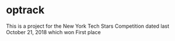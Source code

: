 # optrack
This is a project for the New York Tech Stars Competition dated last October 21, 2018 which won First place
